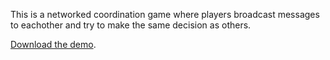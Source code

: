 This is a networked coordination game where players broadcast messages to eachother and try to make the same decision as others.

[Download the demo](assets/chatroom.zip).
